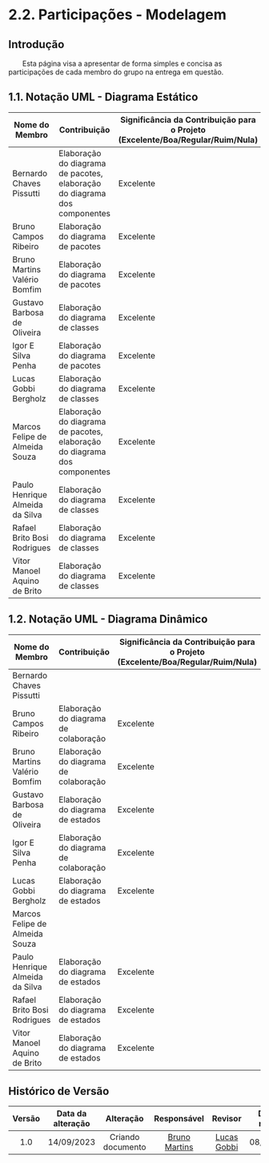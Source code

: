 # 2.2. Participações - Modelagem

## Introdução

<div align="jutify">
&emsp;&emsp;Esta página visa a apresentar de forma simples e concisa as participações de cada membro do grupo na entrega em questão.
</div>

## 1.1. Notação UML - Diagrama Estático

| Nome do Membro | Contribuição | Significância da Contribuição para o Projeto (Excelente/Boa/Regular/Ruim/Nula) |
| --- | --- | --- |
| Bernardo Chaves Pissutti | Elaboração do diagrama de pacotes, elaboração do diagrama dos componentes | Excelente |
| Bruno Campos Ribeiro | Elaboração do diagrama de pacotes | Excelente |
| Bruno Martins Valério Bomfim | Elaboração do diagrama de pacotes | Excelente |
| Gustavo Barbosa de Oliveira | Elaboração do diagrama de classes | Excelente |
| Igor E Silva Penha | Elaboração do diagrama de pacotes | Excelente |
| Lucas Gobbi Bergholz | Elaboração do diagrama de classes | Excelente |
| Marcos Felipe de Almeida Souza | Elaboração do diagrama de pacotes, elaboração do diagrama dos componentes | Excelente |
| Paulo Henrique Almeida da Silva | Elaboração do diagrama de classes | Excelente |
| Rafael Brito Bosi Rodrigues | Elaboração do diagrama de classes | Excelente |
| Vitor Manoel Aquino de Brito | Elaboração do diagrama de classes | Excelente |

## 1.2. Notação UML - Diagrama Dinâmico

| Nome do Membro | Contribuição | Significância da Contribuição para o Projeto (Excelente/Boa/Regular/Ruim/Nula) |
| --- | --- | --- |
| Bernardo Chaves Pissutti |  |  |
| Bruno Campos Ribeiro | Elaboração do diagrama de colaboração | Excelente |
| Bruno Martins Valério Bomfim | Elaboração do diagrama de colaboração | Excelente |
| Gustavo Barbosa de Oliveira | Elaboração do diagrama de estados | Excelente |
| Igor E Silva Penha | Elaboração do diagrama de colaboração | Excelente |
| Lucas Gobbi Bergholz | Elaboração do diagrama de estados | Excelente |
| Marcos Felipe de Almeida Souza |  |  |
| Paulo Henrique Almeida da Silva | Elaboração do diagrama de estados | Excelente |
| Rafael Brito Bosi Rodrigues | Elaboração do diagrama de estados | Excelente |
| Vitor Manoel Aquino de Brito | Elaboração do diagrama de estados | Excelente |

##  Histórico de Versão

| Versão | Data da alteração | Alteração | Responsável | Revisor | Data de revisão |
| :---: | :---: | :---: | :---: | :---: | :---: |
| 1.0 | 14/09/2023 | Criando documento | [Bruno Martins](https://www.github.com/gitbmvb)   | [Lucas Gobbi](https://github.com/LucasBergholz) | 08/10/2023 |
